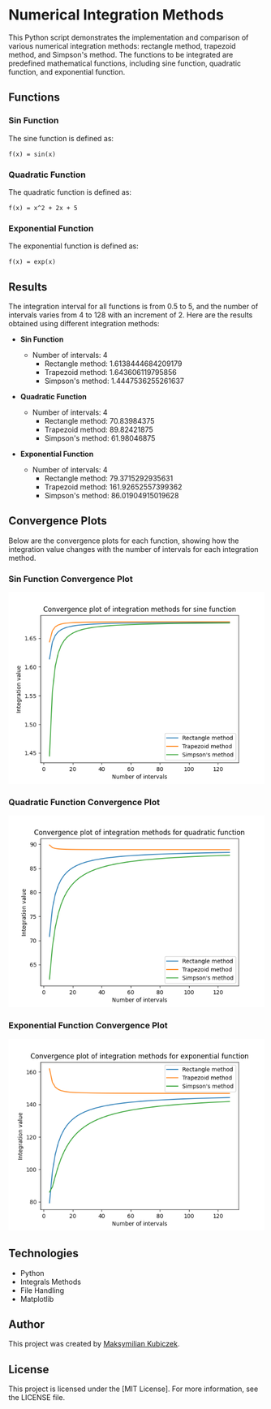 # Numerical Integration Methods

This Python script demonstrates the implementation and comparison of various numerical integration methods: rectangle method, trapezoid method, and Simpson's method. The functions to be integrated are predefined mathematical functions, including sine function, quadratic function, and exponential function.

## Functions

### Sin Function

The sine function is defined as:

    f(x) = sin(x)

### Quadratic Function

The quadratic function is defined as:

    f(x) = x^2 + 2x + 5

### Exponential Function

The exponential function is defined as:

    f(x) = exp(x)

## Results

The integration interval for all functions is from 0.5 to 5, and the number of intervals varies from 4 to 128 with an increment of 2. Here are the results obtained using different integration methods:

- **Sin Function**
  - Number of intervals: 4
    - Rectangle method: 1.6138444684209179
    - Trapezoid method: 1.643606119795856
    - Simpson's method: 1.4447536255261637

- **Quadratic Function**
  - Number of intervals: 4
    - Rectangle method: 70.83984375
    - Trapezoid method: 89.82421875
    - Simpson's method: 61.98046875

- **Exponential Function**
  - Number of intervals: 4
    - Rectangle method: 79.3715292935631
    - Trapezoid method: 161.92652557399362
    - Simpson's method: 86.01904915019628

## Convergence Plots

Below are the convergence plots for each function, showing how the integration value changes with the number of intervals for each integration method.

### Sin Function Convergence Plot

![Sine Function Convergence Plot](sine_convergence.png)

### Quadratic Function Convergence Plot

![Quadratic Function Convergence Plot](quadratic_convergence.png)

### Exponential Function Convergence Plot

![Exponential Function Convergence Plot](exponential_convergence.png)

## Technologies

- Python
- Integrals Methods
- File Handling
- Matplotlib

## Author

This project was created by [Maksymilian Kubiczek]([@MaksKubiczek](https://github.com/MaksKubiczek)).

## License

This project is licensed under the [MIT License]. For more information, see the LICENSE file.
